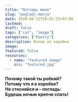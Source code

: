 ```yaml
---
title: "Погладь меня"
slug: "pogladj-menja"
date: 2020-08-22T19:01:23+03:00
lastmod: 
draft: false
tags: ["cat", "image"]
categories: ["Poetry"]
description: Взляд из коробки
image: 
featured: false
resources:
  - name: "featured-image"
    src: "featured.jpg" 
---
```


<!--![Котик в коробке](featured.jpg) --> 

**Почему такой ты робкий?  
Потому что я в коробке?  
Не стесняйся и – погладь:  
Будешь ночью крепче спать!**  
